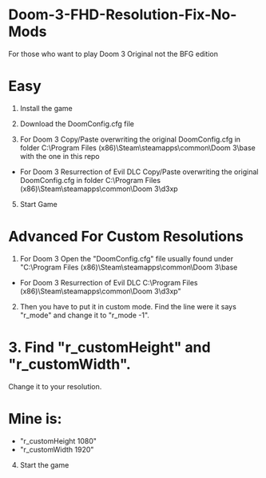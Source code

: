 # Doom-3-FHD-Resolution-Fix-No-Mods

For those who want to play Doom 3 Original not the BFG edition
# Easy

1. Install the game

2. Download the DoomConfig.cfg file

3. For Doom 3 Copy/Paste overwriting the original DoomConfig.cfg in  folder C:\Program Files (x86)\Steam\steamapps\common\Doom 3\base 
with the one in this repo 

* For Doom 3 Resurrection of Evil DLC Copy/Paste overwriting the original DoomConfig.cfg in  folder C:\Program Files (x86)\Steam\steamapps\common\Doom 3\d3xp

5. Start Game 

# Advanced For Custom Resolutions
1. For Doom 3 Open the "DoomConfig.cfg" file usually found under "C:\Program Files (x86)\Steam\steamapps\common\Doom 3\base
 * For Doom 3 Resurrection of Evil DLC C:\Program Files (x86)\Steam\steamapps\common\Doom 3\d3xp"

2. Then you have to put it in custom mode.
Find the line were it says "r_mode" and change it to "r_mode -1".

# 3. Find "r_customHeight" and "r_customWidth".
Change it to your resolution.

# Mine is:
* "r_customHeight 1080"
* "r_customWidth 1920"

4. Start the game
